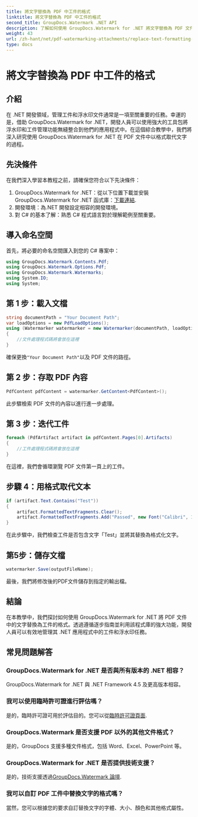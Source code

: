 ```yaml
---
title: 將文字替換為 PDF 中工件的格式
linktitle: 將文字替換為 PDF 中工件的格式
second_title: GroupDocs.Watermark .NET API
description: 了解如何使用 GroupDocs.Watermark for .NET 將文字替換為 PDF 文件中工件的格式。輕鬆改善文件管理。
weight: 43
url: /zh-hant/net/pdf-watermarking-attachments/replace-text-formatting-artifact-pdf/
type: docs
---
```

# 將文字替換為 PDF 中工件的格式

## 介紹
在 .NET 開發領域，管理工件和浮水印文件通常是一項至關重要的任務。幸運的是，借助 GroupDocs.Watermark for .NET，開發人員可以使用強大的工具包將浮水印和工件管理功能無縫整合到他們的應用程式中。在這個綜合教學中，我們將深入研究使用 GroupDocs.Watermark for .NET 在 PDF 文件中以格式取代文字的過程。
## 先決條件
在我們深入學習本教程之前，請確保您符合以下先決條件：
1.  GroupDocs.Watermark for .NET：從以下位置下載並安裝 GroupDocs.Watermark for .NET 函式庫：[下載連結](https://releases.groupdocs.com/Watermark/net/).
2. 開發環境：為.NET 開發設定相容的開發環境。
3. 對 C# 的基本了解：熟悉 C# 程式語言對於理解範例至關重要。

## 導入命名空間
首先，將必要的命名空間匯入到您的 C# 專案中：
```csharp
using GroupDocs.Watermark.Contents.Pdf;
using GroupDocs.Watermark.Options.Pdf;
using GroupDocs.Watermark.Watermarks;
using System.IO;
using System;
```
## 第 1 步：載入文檔
```csharp
string documentPath = "Your Document Path";
var loadOptions = new PdfLoadOptions();
using (Watermarker watermarker = new Watermarker(documentPath, loadOptions))
{
    //文件處理程式碼將會放在這裡
}
```
確保更換`"Your Document Path"`以及 PDF 文件的路徑。
## 第 2 步：存取 PDF 內容
```csharp
PdfContent pdfContent = watermarker.GetContent<PdfContent>();
```
此步驟檢索 PDF 文件的內容以進行進一步處理。
## 第 3 步：迭代工件
```csharp
foreach (PdfArtifact artifact in pdfContent.Pages[0].Artifacts)
{
    //工件處理程式碼將會放在這裡
}
```
在這裡，我們會循環瀏覽 PDF 文件第一頁上的工件。
## 步驟 4：用格式取代文本
```csharp
if (artifact.Text.Contains("Test"))
{
    artifact.FormattedTextFragments.Clear();
    artifact.FormattedTextFragments.Add("Passed", new Font("Calibri", 19, FontStyle.Bold), Color.Red, Color.Aqua);
}
```
在此步驟中，我們檢查工件是否包含文字「Test」並將其替換為格式化文字。
## 第5步：儲存文檔
```csharp
watermarker.Save(outputFileName);
```
最後，我們將修改後的PDF文件儲存到指定的輸出檔。

## 結論
在本教學中，我們探討如何使用 GroupDocs.Watermark for .NET 將 PDF 文件中的文字替換為工件的格式。透過遵循逐步指南並利用該程式庫的強大功能，開發人員可以有效地管理其 .NET 應用程式中的工件和浮水印任務。
## 常見問題解答
### GroupDocs.Watermark for .NET 是否與所有版本的 .NET 相容？
GroupDocs.Watermark for .NET 與 .NET Framework 4.5 及更高版本相容。
### 我可以使用臨時許可證進行評估嗎？
是的，臨時許可證可用於評估目的。您可以從[臨時許可證頁面](https://purchase.groupdocs.com/temporary-license/).
### GroupDocs.Watermark 是否支援 PDF 以外的其他文件格式？
是的，GroupDocs 支援多種文件格式，包括 Word、Excel、PowerPoint 等。
### GroupDocs.Watermark for .NET 是否提供技術支援？
是的，技術支援透過[GroupDocs.Watermark 論壇](https://forum.groupdocs.com/c/watermark/19).
### 我可以自訂 PDF 工件中替換文字的格式嗎？
當然，您可以根據您的要求自訂替換文字的字體、大小、顏色和其他格式屬性。
